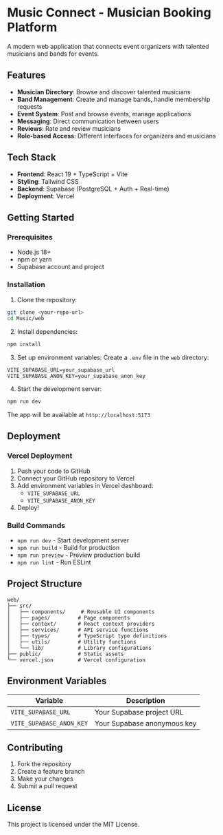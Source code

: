 # Music Connect - Musician Booking Platform

A modern web application that connects event organizers with talented musicians and bands for events.

## Features

- **Musician Directory**: Browse and discover talented musicians
- **Band Management**: Create and manage bands, handle membership requests
- **Event System**: Post and browse events, manage applications
- **Messaging**: Direct communication between users
- **Reviews**: Rate and review musicians
- **Role-based Access**: Different interfaces for organizers and musicians

## Tech Stack

- **Frontend**: React 19 + TypeScript + Vite
- **Styling**: Tailwind CSS
- **Backend**: Supabase (PostgreSQL + Auth + Real-time)
- **Deployment**: Vercel

## Getting Started

### Prerequisites

- Node.js 18+ 
- npm or yarn
- Supabase account and project

### Installation

1. Clone the repository:
```bash
git clone <your-repo-url>
cd Music/web
```

2. Install dependencies:
```bash
npm install
```

3. Set up environment variables:
Create a `.env` file in the `web` directory:
```env
VITE_SUPABASE_URL=your_supabase_url
VITE_SUPABASE_ANON_KEY=your_supabase_anon_key
```

4. Start the development server:
```bash
npm run dev
```

The app will be available at `http://localhost:5173`

## Deployment

### Vercel Deployment

1. Push your code to GitHub
2. Connect your GitHub repository to Vercel
3. Add environment variables in Vercel dashboard:
   - `VITE_SUPABASE_URL`
   - `VITE_SUPABASE_ANON_KEY`
4. Deploy!

### Build Commands

- `npm run dev` - Start development server
- `npm run build` - Build for production
- `npm run preview` - Preview production build
- `npm run lint` - Run ESLint

## Project Structure

```
web/
├── src/
│   ├── components/     # Reusable UI components
│   ├── pages/         # Page components
│   ├── context/       # React context providers
│   ├── services/      # API service functions
│   ├── types/         # TypeScript type definitions
│   ├── utils/         # Utility functions
│   └── lib/           # Library configurations
├── public/            # Static assets
└── vercel.json        # Vercel configuration
```

## Environment Variables

| Variable | Description |
|----------|-------------|
| `VITE_SUPABASE_URL` | Your Supabase project URL |
| `VITE_SUPABASE_ANON_KEY` | Your Supabase anonymous key |

## Contributing

1. Fork the repository
2. Create a feature branch
3. Make your changes
4. Submit a pull request

## License

This project is licensed under the MIT License.
